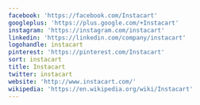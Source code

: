 ```yaml
---
facebook: 'https://facebook.com/Instacart'
googleplus: 'https://plus.google.com/+Instacart'
instagram: 'https://instagram.com/instacart'
linkedin: 'https://linkedin.com/company/instacart'
logohandle: instacart
pinterest: 'https://pinterest.com/Instacart'
sort: instacart
title: Instacart
twitter: instacart
website: 'http://www.instacart.com/'
wikipedia: 'https://en.wikipedia.org/wiki/Instacart'
---
```

